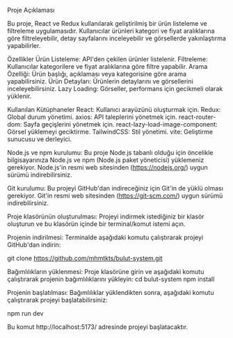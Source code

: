 Proje Açıklaması

Bu proje, React ve Redux kullanılarak geliştirilmiş bir ürün listeleme ve filtreleme uygulamasıdır. Kullanıcılar ürünleri kategori ve fiyat aralıklarına göre filtreleyebilir, detay sayfalarını inceleyebilir ve görsellerde yakınlaştırma yapabilirler.

Özellikler
Ürün Listeleme: API'den çekilen ürünler listelenir.
Filtreleme: Kullanıcılar kategorilere ve fiyat aralıklarına göre filtre yapabilir.
Arama Özelliği: Ürün başlığı, açıklaması veya kategorisine göre arama yapabilirsiniz.
Ürün Detayları: Ürünlerin detaylarını ve görsellerini inceleyebilirsiniz.
Lazy Loading: Görseller, performans için gecikmeli olarak yüklenir.

Kullanılan Kütüphaneler
React: Kullanıcı arayüzünü oluşturmak için.
Redux: Global durum yönetimi.
axios: API taleplerini yönetmek için.
react-router-dom: Sayfa geçişlerini yönetmek için.
react-lazy-load-image-component: Görsel yüklemeyi geciktirme.
TailwindCSS: Stil yönetimi.
vite: Geliştirme sunucusu ve derleyici.


Node.js ve npm kurulumu: Bu proje Node.js tabanlı olduğu için öncelikle bilgisayarınıza Node.js ve npm (Node.js paket yöneticisi) yüklemeniz gerekiyor. Node.js'in resmi web sitesinden (https://nodejs.org/) uygun sürümü indirebilirsiniz.

Git kurulumu: Bu projeyi GitHub'dan indireceğiniz için Git'in de yüklü olması gerekiyor. Git'in resmi web sitesinden (https://git-scm.com/) uygun sürümü indirebilirsiniz.

Proje klasörünün oluşturulması: Projeyi indirmek istediğiniz bir klasör oluşturun ve bu klasörün içinde bir terminal/komut istemi açın.

Projenin indirilmesi: Terminalde aşağıdaki komutu çalıştırarak projeyi GitHub'dan indirin:

git clone https://github.com/mhmtkts/bulut-system.git

Bağımlılıkların yüklenmesi: Proje klasörüne girin ve aşağıdaki komutu çalıştırarak projenin bağımlılıklarını yükleyin:
cd bulut-system
npm install

Projenin başlatılması: Bağımlılıklar yüklendikten sonra, aşağıdaki komutu çalıştırarak projeyi başlatabilirsiniz:

npm run dev

Bu komut http://localhost:5173/ adresinde projeyi başlatacaktır.